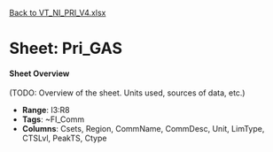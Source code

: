 [Back to VT_NI_PRI_V4.xlsx](README.md)

# Sheet: Pri_GAS

#### Sheet Overview

(TODO: Overview of the sheet. Units used, sources of data, etc.)

- **Range**: I3:R8
- **Tags**: ~FI_Comm
- **Columns**: Csets, Region, CommName, CommDesc, Unit, LimType, CTSLvl, PeakTS, Ctype

